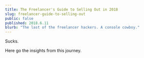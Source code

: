 ```yaml
---
title: The Freelancer's Guide to Selling Out in 2018
slug: freelancer-guide-to-selling-out
public: false
published: 2018.6.11
blurb: "The last of the freelancer hackers. A console cowboy."
---
```


Sucks.

Here go the insights from this journey.